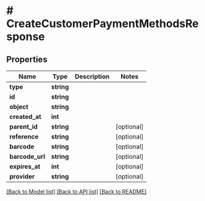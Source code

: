 # # CreateCustomerPaymentMethodsResponse

## Properties

Name | Type | Description | Notes
------------ | ------------- | ------------- | -------------
**type** | **string** |  |
**id** | **string** |  |
**object** | **string** |  |
**created_at** | **int** |  |
**parent_id** | **string** |  | [optional]
**reference** | **string** |  | [optional]
**barcode** | **string** |  | [optional]
**barcode_url** | **string** |  | [optional]
**expires_at** | **int** |  | [optional]
**provider** | **string** |  | [optional]

[[Back to Model list]](../../README.md#models) [[Back to API list]](../../README.md#endpoints) [[Back to README]](../../README.md)
